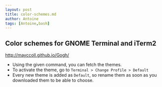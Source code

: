 ```yaml
---
layout: post
title: color-schemes.md
author: Antoine
tags: [Antoine,bash]
---
```

## Color schemes for GNOME Terminal and iTerm2 

http://mayccoll.github.io/Gogh/

+ Using the given command, you can fetch the themes. 
+ To activate the theme, go to `Terminal > Change Profile > Default`
+ Every new theme is added as `Default`, so rename them as soon as you downloaded them to be able to choose.
